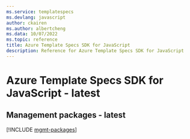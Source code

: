```yaml
---
ms.service: templatespecs
ms.devlang: javascript
author: ckairen
ms.author: albertcheng
ms.data: 10/07/2022
ms.topic: reference
title: Azure Template Specs SDK for JavaScript
description: Reference for Azure Template Specs SDK for JavaScript
---
```

# Azure Template Specs SDK for JavaScript - latest

## Management packages - latest
[!INCLUDE [mgmt-packages](template-specs-mgmt-index.md)]